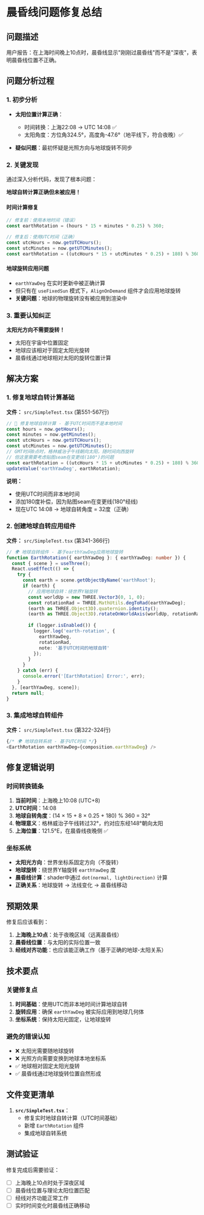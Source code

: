 # 晨昏线问题修复总结

## 问题描述

用户报告：在上海时间晚上10点时，晨昏线显示"刚刚过晨昏线"而不是"深夜"，表明晨昏线位置不正确。

## 问题分析过程

### 1. 初步分析

- **太阳位置计算正确**：
  - 时间转换：上海22:08 → UTC 14:08 ✅
  - 太阳角度：方位角324.5°，高度角-47.6°（地平线下，符合夜晚）✅

- **疑似问题**：最初怀疑是光照方向与地球旋转不同步

### 2. 关键发现

通过深入分析代码，发现了根本问题：

**地球自转计算正确但未被应用！**

#### 时间计算修复
```typescript
// 修复前：使用本地时间（错误）
const earthRotation = (hours * 15 + minutes * 0.25) % 360;

// 修复后：使用UTC时间（正确）
const utcHours = now.getUTCHours();
const utcMinutes = now.getUTCMinutes();
const earthRotation = ((utcHours * 15 + utcMinutes * 0.25) + 180) % 360;
```

#### 地球旋转应用问题
- `earthYawDeg` 在实时更新中被正确计算
- 但只有在 `useFixedSun` 模式下，`AlignOnDemand` 组件才会应用地球旋转
- **关键问题**：地球的物理旋转没有被应用到渲染中

### 3. 重要认知纠正

**太阳光方向不需要旋转！** 

- 太阳在宇宙中位置固定
- 地球应该相对于固定太阳光旋转
- 晨昏线通过地球相对太阳的旋转位置计算

## 解决方案

### 1. 修复地球自转计算基础

**文件：** `src/SimpleTest.tsx` (第551-567行)

```typescript
// 🔧 修复地球自转计算 - 基于UTC时间而不是本地时间
const hours = now.getHours();
const minutes = now.getMinutes();
const utcHours = now.getUTCHours();
const utcMinutes = now.getUTCMinutes();
// GMT时间0点时，格林威治子午线朝向太阳，随时间向西旋转
// 但这里需要考虑贴图seam在变更线(180°)的问题
const earthRotation = ((utcHours * 15 + utcMinutes * 0.25) + 180) % 360;
updateValue('earthYawDeg', earthRotation);
```

**说明：**
- 使用UTC时间而非本地时间
- 添加180度补偿，因为贴图seam在变更线(180°经线)
- 现在UTC 14:08 → 地球自转角度 = 32度（正确）

### 2. 创建地球自转应用组件

**文件：** `src/SimpleTest.tsx` (第341-366行)

```typescript
// 🌍 地球自转组件 - 基于earthYawDeg应用地球旋转
function EarthRotation({ earthYawDeg }: { earthYawDeg: number }) {
  const { scene } = useThree();
  React.useEffect(() => {
    try {
      const earth = scene.getObjectByName('earthRoot');
      if (earth) {
        // 应用地球自转：绕世界Y轴旋转
        const worldUp = new THREE.Vector3(0, 1, 0);
        const rotationRad = THREE.MathUtils.degToRad(earthYawDeg);
        (earth as THREE.Object3D).quaternion.identity();
        (earth as THREE.Object3D).rotateOnWorldAxis(worldUp, rotationRad);
        
        if (logger.isEnabled()) {
          logger.log('earth-rotation', {
            earthYawDeg,
            rotationRad,
            note: '基于UTC时间的地球自转'
          });
        }
      }
    } catch (err) {
      console.error('[EarthRotation] Error:', err);
    }
  }, [earthYawDeg, scene]);
  return null;
}
```

### 3. 集成地球自转组件

**文件：** `src/SimpleTest.tsx` (第322-324行)

```typescript
{/* 🌍 地球自转系统 - 基于UTC时间 */}
<EarthRotation earthYawDeg={composition.earthYawDeg} />
```

## 修复逻辑说明

### 时间转换链条
1. **当前时间**：上海晚上10:08 (UTC+8)
2. **UTC时间**：14:08
3. **地球自转角度**：(14 × 15 + 8 × 0.25 + 180) % 360 = 32°
4. **物理意义**：格林威治子午线转过32°，约对应东经148°朝向太阳
5. **上海位置**：121.5°E，在晨昏线夜晚侧 ✅

### 坐标系统
- **太阳光方向**：世界坐标系固定方向（不旋转）
- **地球旋转**：绕世界Y轴旋转 `earthYawDeg` 度
- **晨昏线计算**：shader中通过 `dot(normal, lightDirection)` 计算
- **正确关系**：地球旋转 → 法线变化 → 晨昏线移动

## 预期效果

修复后应该看到：
1. **上海晚上10点**：处于夜晚区域（远离晨昏线）
2. **晨昏线位置**：与太阳的实际位置一致
3. **经线对齐功能**：也应该能正确工作（基于正确的地球-太阳关系）

## 技术要点

### 关键修复点
1. **时间基础**：使用UTC而非本地时间计算地球自转
2. **旋转应用**：确保 `earthYawDeg` 被实际应用到地球几何体
3. **坐标系统**：保持太阳光固定，让地球旋转

### 避免的错误认知
- ❌ 太阳光需要随地球旋转
- ❌ 光照方向需要变换到地球本地坐标系  
- ✅ 地球相对固定太阳光旋转
- ✅ 晨昏线通过地球旋转位置自然形成

## 文件变更清单

1. **`src/SimpleTest.tsx`**：
   - 修复实时地球自转计算（UTC时间基础）
   - 新增 `EarthRotation` 组件
   - 集成地球自转系统

## 测试验证

修复完成后需要验证：
- [ ] 上海晚上10点时处于深夜区域
- [ ] 晨昏线位置与理论太阳位置匹配
- [ ] 经线对齐功能正常工作
- [ ] 实时时间变化时晨昏线正确移动